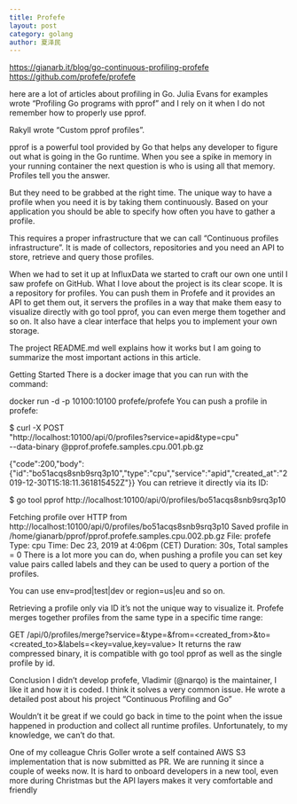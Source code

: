```yaml
---
title: Profefe
layout: post
category: golang
author: 夏泽民
---
```

https://gianarb.it/blog/go-continuous-profiling-profefe
https://github.com/profefe/profefe
<!-- more -->
here are a lot of articles about profiling in Go. Julia Evans for examples wrote “Profiling Go programs with pprof” and I rely on it when I do not remember how to properly use pprof.

Rakyll wrote “Custom pprof profiles”.

pprof is a powerful tool provided by Go that helps any developer to figure out what is going in the Go runtime. When you see a spike in memory in your running container the next question is who is using all that memory. Profiles tell you the answer.

But they need to be grabbed at the right time. The unique way to have a profile when you need it is by taking them continuously. Based on your application you should be able to specify how often you have to gather a profile.

This requires a proper infrastructure that we can call “Continuous profiles infrastructure”. It is made of collectors, repositories and you need an API to store, retrieve and query those profiles.

When we had to set it up at InfluxData we started to craft our own one until I saw profefe on GitHub. What I love about the project is its clear scope. It is a repository for profiles. You can push them in Profefe and it provides an API to get them out, it servers the profiles in a way that make them easy to visualize directly with go tool pprof, you can even merge them together and so on. It also have a clear interface that helps you to implement your own storage.

The project README.md well explains how it works but I am going to summarize the most important actions in this article.

Getting Started
There is a docker image that you can run with the command:

docker run -d -p 10100:10100 profefe/profefe
You can push a profile in profefe:

$ curl -X POST \
    "http://localhost:10100/api/0/profiles?service=apid&type=cpu" \
    --data-binary @pprof.profefe.samples.cpu.001.pb.gz

{"code":200,"body":{"id":"bo51acqs8snb9srq3p10","type":"cpu","service":"apid","created_at":"2019-12-30T15:18:11.361815452Z"}}
You can retrieve it directly via its ID:

$ go tool pprof http://localhost:10100/api/0/profiles/bo51acqs8snb9srq3p10

Fetching profile over HTTP from http://localhost:10100/api/0/profiles/bo51acqs8snb9srq3p10
Saved profile in /home/gianarb/pprof/pprof.profefe.samples.cpu.002.pb.gz
File: profefe
Type: cpu
Time: Dec 23, 2019 at 4:06pm (CET)
Duration: 30s, Total samples = 0
There is a lot more you can do, when pushing a profile you can set key value pairs called labels and they can be used to query a portion of the profiles.

You can use env=prod|test|dev or region=us|eu and so on.

Retrieving a profile only via ID it’s not the unique way to visualize it. Profefe merges together profiles from the same type in a specific time range:

GET /api/0/profiles/merge?service=<service>&type=<type>&from=<created_from>&to=<created_to>&labels=<key=value,key=value>
It returns the raw compressed binary, it is compatible with go tool pprof as well as the single profile by id.

Conclusion
I didn’t develop profefe, Vladimir (@narqo) is the maintainer, I like it and how it is coded. I think it solves a very common issue. He wrote a detailed post about his project “Continuous Profiling and Go”

Wouldn’t it be great if we could go back in time to the point when the issue happened in production and collect all runtime profiles. Unfortunately, to my knowledge, we can’t do that.

One of my colleague Chris Goller wrote a self contained AWS S3 implementation that is now submitted as PR. We are running it since a couple of weeks now. It is hard to onboard developers in a new tool, even more during Christmas but the API layers makes it very comfortable and friendly